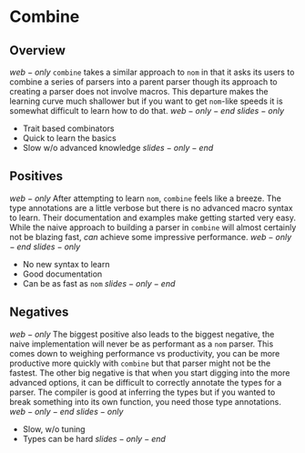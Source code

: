 # Combine

## Overview
$web-only$
`combine` takes a similar approach to `nom` in that it asks its users to combine a series of parsers into a parent parser though its approach to creating a parser does not involve macros. This departure makes the learning curve much shallower but if you want to get `nom`-like speeds it is somewhat difficult to learn how to do that.
$web-only-end$
$slides-only$
- Trait based combinators
- Quick to learn the basics
- Slow w/o advanced knowledge
$slides-only-end$

## Positives
$web-only$
After attempting to learn `nom`, `combine` feels like a breeze. The type annotations are a little verbose but there is no advanced macro syntax to learn. Their documentation and examples make getting started very easy. While the naive approach to building a parser in `combine` will almost certainly not be blazing fast, *can* achieve some impressive performance.
$web-only-end$
$slides-only$
- No new syntax to learn
- Good documentation
- Can be as fast as `nom`
$slides-only-end$

## Negatives
$web-only$
The biggest positive also leads to the biggest negative, the naive implementation will never be as performant as a `nom` parser. This comes down to weighing performance vs productivity, you can be more productive more quickly with `combine` but that parser might not be the fastest. The other big negative is that when you start digging into the more advanced options, it can be difficult to correctly annotate the types for a parser. The compiler is good at inferring the types but if you wanted to break something into its own function, you need those type annotations. 
$web-only-end$
$slides-only$
- Slow, w/o tuning
- Types can be hard
$slides-only-end$